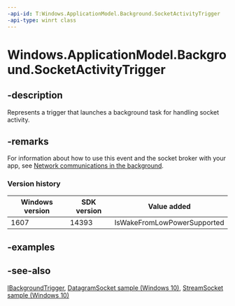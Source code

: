 ```yaml
---
-api-id: T:Windows.ApplicationModel.Background.SocketActivityTrigger
-api-type: winrt class
---
```


<!-- Class syntax.
public class SocketActivityTrigger : Windows.ApplicationModel.Background.IBackgroundTrigger, Windows.ApplicationModel.Background.ISocketActivityTrigger
-->

# Windows.ApplicationModel.Background.SocketActivityTrigger

## -description

Represents a trigger that launches a background task for handling socket activity.

## -remarks

For information about how to use this event and the socket broker with your app, see [Network communications in the background](https://msdn.microsoft.com/windows/uwp/networking/network-communications-in-the-background).

### Version history

| Windows version | SDK version | Value added |
| -- | -- | -- |
| 1607 | 14393 | IsWakeFromLowPowerSupported |

## -examples

## -see-also

[IBackgroundTrigger](ibackgroundtrigger.md), [DatagramSocket sample (Windows 10)](https://go.microsoft.com/fwlink/p/?LinkId=620534), [StreamSocket sample (Windows 10)](https://go.microsoft.com/fwlink/p/?LinkId=620609)
